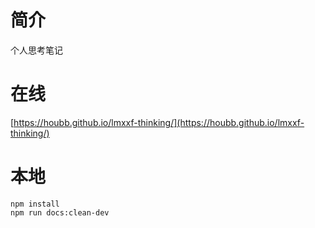 # 简介

个人思考笔记

# 在线

[https://houbb.github.io/lmxxf-thinking/](https://houbb.github.io/lmxxf-thinking/)

# 本地

```
npm install
npm run docs:clean-dev
```
